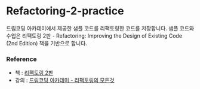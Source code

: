 # Refactoring-2-practice
드림코딩 아카데미에서 제공한 샘플 코드를 리팩토링한 코드를 저장합니다.
샘플 코드와 수업은 리팩토링 2판 - Refactoring: Improving the Design of Existing Code (2nd Edition) 책을 기반으로 합니다.

### Reference 
- 책 : [리팩토링 2판](http://www.yes24.com/Product/Goods/89649360)
- 강의 : [드림코딩 아카데미 - 리팩토링의 모든것](https://academy.dream-coding.com/courses/refactoring)
